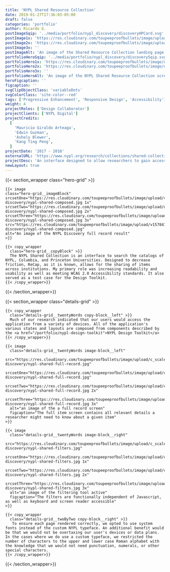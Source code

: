 ```yaml
---
title: 'NYPL Shared Resource Collection'
date: 2019-01-27T17:36:03-05:00
draft: false
categories: 'portfolio'
author: Ricardo G.
postImageSqip: '../media/portfolio/nypl_discovery/discoveryHPCard.svg'
postImage1x: 'https://res.cloudinary.com/toupeeproofbullets/image/upload/t_hp_portfolio/v1548514911/nypl-discovery/medium_initial.jpg'
postImage2x: 'https://res.cloudinary.com/toupeeproofbullets/image/upload/t_hp_portfolio_2x/v1548514911/nypl-discovery/medium_initial.jpg'
postImage3x: ''
postImageAlt: 'An image of the Shared Resource Collection landing page'
portfolioHeroSqip: '../media/portfolio/nypl_discovery/discoverySqip.svg'
portfolioHero1x: 'https://res.cloudinary.com/toupeeproofbullets/image/upload/t_portfolio_hero_16_9/v1578422083/nypl-discovery/nypl-shared-composed.jpg'
portfolioHero2x: 'https://res.cloudinary.com/toupeeproofbullets/image/upload/t_portfolio_hero_2x/v1578422083/nypl-discovery/nypl-shared-composed.jpg'
portfolioHero3x: ''
portfolioHeroAlt: 'An image of the NYPL Shared Resource Collection screens, from mobile to desktop'
heroFigcaption: ''
figcaption: ''
svgClipObjectClass: 'variableDots'
svgColorClass: 'site-color--red'
tags: ['Progressive Enhancement', 'Responsive Design', 'Accessibility']
weight: 4
projectRoles: ['Design Collaborator']
projectClients: ['NYPL Digital']
projectCredits:
  [
    'Mauricio Giraldo Arteaga',
    'Edwin Guzman',
    'Ashely Blewer',
    'Kang Ting Peng',
  ]
projectDate: '2017 - 2018'
externalURL: 'https://www.nypl.org/research/collections/shared-collection-catalog/'
projectDesc: 'An interface designed to allow researchers to gain access to materials contained in collections held by NYPL, Princeton, and Columbia Universities.'
newLayout: true
---
```


{{< section_wrapper class="hero-grid" >}}

    {{< image
    class="hero-grid__imageBlock"
    srcsetOne="https://res.cloudinary.com/toupeeproofbullets/image/upload/v1578418283/nypl-discovery/nypl-shared-composed.jpg 1x"
    srcsetTwo="https://res.cloudinary.com/toupeeproofbullets/image/upload/dpr_2.0/v1578418283/nypl-discovery/nypl-shared-composed.jpg 2x"
    srcsetThree="https://res.cloudinary.com/toupeeproofbullets/image/upload/dpr_3.0/v1578418283/nypl-discovery/nypl-shared-composed.jpg 3x"
    src="https://res.cloudinary.com/toupeeproofbullets/image/upload/v1578418283/nypl-discovery/nypl-shared-composed.jpg"
    alt="An image of the NYPL Discovery full record result"
    >}}

    {{< copy_wrapper
      class="hero-grid__copyBlock" >}}
      The NYPL Shared Collection is an interface to search the catalogs of NYPL, Columbia, and Princeton Universities. Designed to decrease friction, ReCap, as it is known, allows for the sharing of items across institutions. My primary role was increasing readability and usability as well as meeting WCAG 2.0 Accessibility standards. It also served as a test case for the Design Toolkit.
    {{< /copy_wrapper>}}

{{< /section_wrapper>}}

{{< section_wrapper class="details-grid" >}}

    {{< copy_wrapper
      class="details-grid__twentyWords copy-block__left" >}}
      Much of our research indicated that our users would access the application from a variety of devices. All of the application's various states and layouts are composed from components described by the <a href="/portfolio/nypl-design-toolkit">NYPL Design Toolkit</a>
    {{< /copy_wrapper>}}

    {{< image
      class="details-grid__twentyWords image-block__left"
      src="https://res.cloudinary.com/toupeeproofbullets/image/upload/c_scale,q_80,w_480/v1578421262/nypl-discovery/nypl-shared-full-record.jpg"
      srcsetOne="https://res.cloudinary.com/toupeeproofbullets/image/upload/c_scale,q_80,w_480/v1578421262/nypl-discovery/nypl-shared-full-record.jpg"
      srcsetTwo="https://res.cloudinary.com/toupeeproofbullets/image/upload/c_scale,dpr_2.0,q_80,w_480/v1578421262/nypl-discovery/nypl-shared-full-record.jpg 2x"
      srcsetThree="https://res.cloudinary.com/toupeeproofbullets/image/upload/c_scale,dpr_3.0,q_80,w_480/v1578421262/nypl-discovery/nypl-shared-full-record.jpg 3x"
      alt="an image of the a full record screen"
      figcaption="The full item screen contains all relevant details a researcher might need to know about a given item"
    >}}

    {{< image
      class="details-grid__twentyWords image-block__right"
      src="https://res.cloudinary.com/toupeeproofbullets/image/upload/c_scale,q_90,w_480/v1578424312/nypl-discovery/nypl-shared-filters.jpg"
      srcsetOne="https://res.cloudinary.com/toupeeproofbullets/image/upload/c_scale,dpr_1.0,q_90,w_480/v1578424312/nypl-discovery/nypl-shared-filters.jpg 1x"
      srcsetTwo="https://res.cloudinary.com/toupeeproofbullets/image/upload/c_scale,dpr_2.0,q_90,w_480/v1578424312/nypl-discovery/nypl-shared-filters.jpg 2x"
      srcsetThree="https://res.cloudinary.com/toupeeproofbullets/image/upload/c_scale,dpr_3.0,q_90,w_480/v1578424312/nypl-discovery/nypl-shared-filters.jpg 3x"
      alt="an image of the filtering tool active"
      figcaption="The filters are functionally independent of Javascript, as well as keyboard and screen reader accessible"
    >}}

    {{< copy_wrapper
      class="details-grid__twoByTwo copy-block__right" >}}
       To ensure each page rendered correctly, we opted to use system fonts instead of the custom NYPL typeface. An additional benefit would be that we would not be overtaxing our user's devices or data plans. In the cases where we do use a custom typeface, we restricted the number of characters to the upper and lower case Roman alphabet with the knowledge that we would not need punctuation, numerals, or other special characters.
    {{< /copy_wrapper>}}

{{< /section_wrapper>}}

